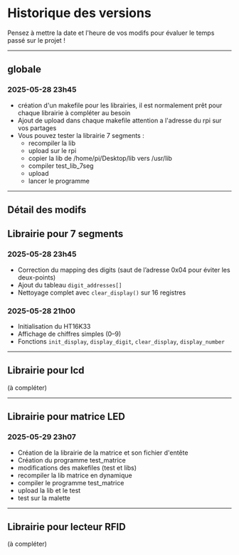 # Historique des versions

Pensez à mettre la date et l'heure de vos modifs pour évaluer le temps passé sur le projet !

---

## globale
### 2025-05-28 23h45
- création d'un makefile pour les librairies, il est normalement prêt pour chaque librairie à compléter au besoin
- Ajout de upload dans chaque makefile attention a l'adresse du rpi sur vos partages
- Vous pouvez tester la librairie 7 segments :
  - recompiler la lib 
  - upload sur le rpi
  - copier la lib de /home/pi/Desktop/lib vers /usr/lib
  - compiler test_lib_7seg
  - upload
  - lancer le programme

---

## Détail des modifs

## Librairie pour 7 segments 
### 2025-05-28 23h45
- Correction du mapping des digits (saut de l’adresse 0x04 pour éviter les deux-points)
- Ajout du tableau `digit_addresses[]`
- Nettoyage complet avec `clear_display()` sur 16 registres

### 2025-05-28 21h00
- Initialisation du HT16K33
- Affichage de chiffres simples (0–9)
- Fonctions `init_display`, `display_digit`, `clear_display`, `display_number`

---

## Librairie pour lcd
(à compléter)

---

## Librairie pour matrice LED
### 2025-05-29 23h07
- Création de la librairie de la matrice et son fichier d'entête
- Création du programme test_matrice
- modifications des makefiles (test et libs)
- recompiler la lib matrice en dynamique
- compiler le programme test_matrice
- upload la lib et le test
- test sur la malette

---

## Librairie pour lecteur RFID
(à compléter)